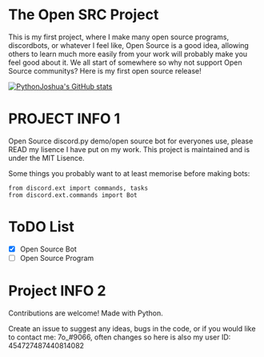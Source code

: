 # The Open SRC Project
This is my first project, where I make many open source programs, discordbots, or whatever I feel like, Open Source is a good idea, allowing others to learn much more
easily from your work will probably make you feel good about it.
We all start of somewhere so why not support Open Source communitys? Here is my first open source release!

[![PythonJoshua's GitHub stats](https://github-readme-stats.vercel.app/api?username=PythonJoshua)](https://github.com/PythonJoshua/pydemobot)

# PROJECT INFO 1

Open Source discord.py demo/open source bot for everyones use, please READ my lisence I have put on my work.
This project is maintained and is under the MIT Lisence.

Some things you probably want to at least memorise before making bots:

```import discord
from discord.ext import commands, tasks
from discord.ext.commands import Bot
```
# ToDO List

- [x] Open Source Bot
- [ ] Open Source Program

# Project INFO 2

Contributions are welcome!
Made with Python.

Create an issue to suggest any ideas, bugs in the code, or if you would like to contact me:
7o_#9066, often changes so here is also my user ID: 454727487440814082
